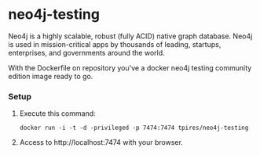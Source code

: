 neo4j-testing
=====

Neo4j is a highly scalable, robust (fully ACID) native graph database. Neo4j is used in mission-critical apps by thousands of leading, startups, enterprises, and governments around the world.

With the Dockerfile on repository you've a docker neo4j testing community edition image ready to go.

### Setup

1. Execute this command:

	`docker run -i -t -d -privileged -p 7474:7474 tpires/neo4j-testing`

2. Access to http://localhost:7474 with your browser.
